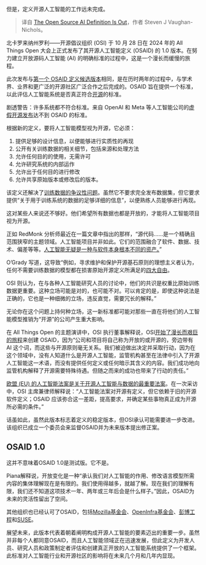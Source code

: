 
<!--
title: 开源人工智能定义已发布
cover: https://cdn.thenewstack.io/media/2024/10/e64eae66-carlo-piana-sjvn.jpg
-->

但是，定义开源人工智能的工作远未完成。

> 译自 [The Open Source AI Definition Is Out](https://thenewstack.io/the-open-source-ai-definition-is-out/)，作者 Steven J Vaughan-Nichols。

北卡罗来纳州罗利——开源倡议组织 (OSI) 于 10 月 28 日在 2024 年的 All Things Open 大会上正式发布了其开源人工智能定义 (OSAID) 的 1.0 版本。在努力建立开放源码人工智能 (AI) 的明确标准的过程中，这是一个漫长而缓慢的旅程。

此次发布与[第一个 OSAID 定义候选版本](https://thenewstack.io/osi-finalizes-a-humble-first-definition-of-open-source-ai/)相同，是在历时两年的过程中，与学术界、业界和更广泛的开源社区广泛合作之后完成的。OSAID 旨在提供一个标准，以此评估人工智能系统是否真正符合[开源](https://thenewstack.io/open-source/)的标准。

剧透警告：许多系统都不符合标准。来自 OpenAI 和 Meta 等人工智能公司的[虚假开源发布](https://www.theregister.com/2024/10/25/opinion_open_washing/)达不到 OSAID 的标准。

根据新的定义，要将人工智能模型视为开源，它必须：

1. 提供足够的设计信息，以便能够进行实质性的再现
2. 公开有关训练数据的相关细节，包括来源和处理方法
3. 允许任何目的的使用，无需许可
4. 允许研究系统的内部运作
5. 允许出于任何目的进行修改
6. 允许共享原始版本或修改后的版本。

该定义还解决了[训练数据的争议性问题](https://thenewstack.io/open-source-ai-what-about-data-transparency/)。虽然它不要求完全发布数据集，但它要求提供“关于用于训练系统的数据的足够详细的信息”，以便熟练人员能够进行再现。

这对某些人来说还不够好。他们希望所有数据也都是开放的，才能将人工智能项目视为开源。

正如 RedMonk 分析师最近在一篇文章中指出的那样，“源代码……是一个精确且范围狭窄的主题领域。人工智能项目并非如此。它们的范围融合了软件、数据、技术、偏差等等。[人工智能无疑是一种与软件本身根本不同的资产。](https://redmonk.com/sogrady/2024/10/22/from-open-source-to-ai/)”

O’Grady 写道，这导致“例如，寻求维护和保护开源基石原则的理想主义者认为，任何不需要训练数据的模型都在损害原始开源定义所满足的[四大自由](https://en.wikipedia.org/wiki/Free_and_open-source_software)。

OSI 则认为，在与各种人工智能研究人员的讨论中，他们的共识是权重比原始训练数据更重要。这种立场可能是对的，也可能不对。可以肯定的是，即使这种说法是正确的，它也是一种细微的立场，违反直觉，需要冗长的解释。”

无论你在这个问题上持何种立场，这一新标准都可能对那些一直在将他们的人工智能模型推销为“开源”的公司产生重大影响。

在 All Things Open 的主题演讲中，OSI 执行董事解释说，OSI[开始了漫长而艰巨的旅程](https://thenewstack.io/osi-finalizes-a-humble-first-definition-of-open-source-ai/)来创建 OSAID，因为“公司和项目将自己称为开放的或开源的，旁边带有 AI 这个词，而这些与开源原则毫无关系。我们被迫做出决定并采取行动，因为在这个领域中，没有人知道什么是开源人工智能，监管机构甚至在法律中引入了开源人工智能这一术语，而没有提供任何定义或任何暗示其含义的内容。我们成功地向监管机构解释了开源需要特殊待遇。但随之而来的成功也带来了行动的责任。”

[欧盟 (EU) 的人工智能法案是关于开源人工智能与数据的最重要法案](https://www.europarl.europa.eu/topics/en/article/20230601STO93804/eu-ai-act-first-regulation-on-artificial-intelligence)。在一次采访中，OSI 主席兼律师解释说：“人工智能法案对开源有定义，但它依赖于旧的开源软件定义；OSAID 应该弥合这一差距，提高要求，并确定某些事物真正成为开源所必需的条件。”

话虽如此，虽然此版本标志着定义的稳定版本，但OSI承认可能需要进一步改进。该组织已成立一个委员会来监督OSAID并为未来版本提出修正案。

## OSAID 1.0

这并不意味着OSAID 1.0是测试版。它不是。

Piana解释说，开放变化是一种“承认我们对人工智能的作用、修改语言模型所需内容的集体理解现在是有限的。我们使用得越多，就越了解。现在我们的理解有限，我们还不知道这项技术一年、两年或三年后会是什么样子。”因此，OSAID为未来的灵活性留出了空间。

其他组织也已经认可了OSAID，包括[Mozilla基金会](https://foundation.mozilla.org/en/)、[OpenInfra基金会](https://openinfra.dev/)、[彭博工程](https://www.bloomberg.com/company/what-we-do/engineering-cto/)和[SUSE](https://www.suse.com/)。

展望未来，此版本代表着朝着阐明构成开源人工智能的要素迈出的重要一步。虽然并非每个人都同意OSAID，而且人工智能领域正在迅速发展，但此定义为开发人员、研究人员和政策制定者评估和创建真正开放的人工智能系统提供了一个框架。此标准对人工智能行业和开源社区的影响将在未来几个月和几年内显现。
